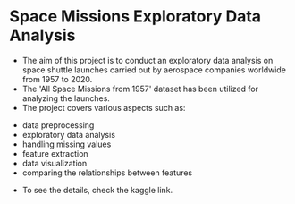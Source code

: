 # Space Missions Exploratory Data Analysis

* The aim of this project is to conduct an exploratory data analysis on space shuttle launches carried out by aerospace companies worldwide from 1957 to 2020.
* The 'All Space Missions from 1957' dataset has been utilized for analyzing the launches.
* The project covers various aspects such as:
- data preprocessing
- exploratory data analysis
- handling missing values
- feature extraction
- data visualization
- comparing the relationships between features
* To see the details, check the kaggle link.
